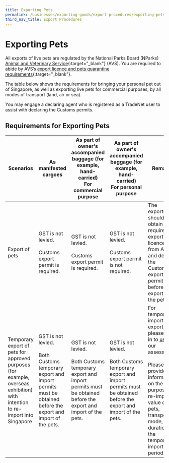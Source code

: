 ```yaml
---
title: Exporting Pets
permalink: /businesses/exporting-goods/export-procedures/exporting-pets
third_nav_title: Export Procedures
---
```


# Exporting Pets

All exports of live pets are regulated by the National Parks Board (NParks)  [Animal and Veterinary Service](https://www.nparks.gov.sg/avs){:target="_blank"} (AVS). You are required to abide by AVS’s  [export licence and pets quarantine requirements](https://www.nparks.gov.sg/avs/pets/bringing-animals-into-singapore-and-exporting/exporting-dogs-and-cats/preparing-to-leave-singapore){:target="_blank"}.

The table below shows the requirements for bringing your personal pet out of Singapore, as well as exporting live pets for commercial purposes, by all modes of transport (land, air or sea).

You may engage a declaring agent who is registered as a TradeNet user to assist with declaring the Customs permits.

## Requirements for Exporting Pets 

|**Scenarios** | **As manifested cargoes**  |**As part of owner's accompanied baggage (for example, hand-carried) <br> For commercial purpose**  | **As part of owner's accompanied baggage (for example, hand-carried) <br> For personal purpose** |**Remarks**  |
|--|--|--|--  |--|
| Export of pets | GST is not levied. <br><br>  Customs export permit is required.| GST is not levied. <br><br>   Customs export permit is required. | GST is not levied.<br><br>   Customs export permit is not required. |The exporter should obtain the required export licences from AVS and declare the Customs export permit before the export of the pets.|
| Temporary export of pets for approved purposes (for example, overseas exhibition) with intention to re-import into Singapore |   GST is not levied.<br><br>    Both Customs temporary export and import permits must be obtained before the export and import of the pets. |  GST is not levied.<br><br>   Both Customs temporary export and import permits must be obtained before the export and import of the pets.|   GST is not levied.<br><br>    Both Customs temporary export and import permits must be obtained before the export and import of the pets. |For temporary import or export, please write in to  [us](mailto:customs_documentation@customs.gov.sg) for our assessment.<br> <br> Please provide information on the purpose of re-import, value of the pets, transport mode, and duration of the temporary import period.|


